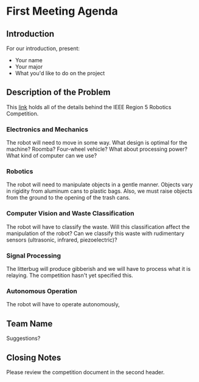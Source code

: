 # First Meeting Agenda

## Introduction
For our introduction, present:
- Your name
- Your major
- What you'd like to do on the project

## Description of the Problem
This [link](https://r5conferences.org/wp-content/uploads/sites/126/Robotics_Game_Manual.pdf) holds all of the details behind the IEEE Region 5 Robotics Competition.

### Electronics and Mechanics
The robot will need to move in some way. What design is optimal for the machine? Roomba? Four-wheel vehicle? What about processing power? What kind of computer can we use?
### Robotics
The robot will need to manipulate objects in a gentle manner. Objects vary in rigidity from aluminum cans to plastic bags. Also, we must raise objects from the ground to the opening of the trash cans.
### Computer Vision and Waste Classification
The robot will have to classify the waste. Will this classification affect the manipulation of the robot? Can we classify this waste with rudimentary sensors (ultrasonic, infrared, piezoelectric)?
### Signal Processing
The litterbug will produce gibberish and we will have to process what it is relaying. The competition hasn't yet specified this.

### Autonomous Operation
The robot will have to operate autonomously, 

## Team Name
Suggestions?

## Closing Notes
Please review the competition document in the second header.
